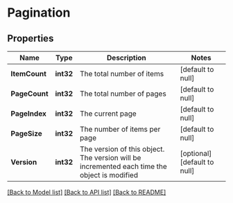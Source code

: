 # Pagination

## Properties
Name | Type | Description | Notes
------------ | ------------- | ------------- | -------------
**ItemCount** | **int32** | The total number of items | [default to null]
**PageCount** | **int32** | The total number of pages | [default to null]
**PageIndex** | **int32** | The current page | [default to null]
**PageSize** | **int32** | The number of items per page | [default to null]
**Version** | **int32** | The version of this object.  The version will be incremented each time the object is modified | [optional] [default to null]

[[Back to Model list]](../README.md#documentation-for-models) [[Back to API list]](../README.md#documentation-for-api-endpoints) [[Back to README]](../README.md)

